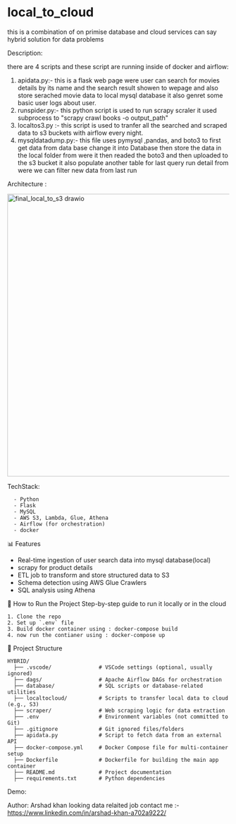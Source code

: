 # local_to_cloud
this is a combination of on primise database  and cloud  services can say hybrid solution for data  problems




Description:

there are 4 scripts and these script are running inside of docker and airflow:
1. apidata.py:- this is a flask web page were user can search for movies details by its name and the search result showen to wepage and also store serached movie data to local mysql database it also genret some basic user logs about user.
2. runspider.py:- this  python script is used to run scrapy scraler it used subprocess to "scrapy crawl books -o output_path"
3. localtos3.py :- this script is used to tranfer all the searched and scraped data to s3 buckets with airflow every night.
4. mysqldatadump.py:-  this file uses pymysql ,pandas, and boto3 to first get data from data base change it into Database then store the data in the local folder from were it then readed  the boto3 and then uploaded to the s3 bucket it also populate another table for last query run detail from were we can filter new data from last run 




Architecture :

<img width="911" height="641" alt="final_local_to_s3 drawio" src="https://github.com/user-attachments/assets/ae069cbd-476f-4708-bdbf-041c84b67cbf" />



TechStack:

      - Python
      - Flask
      - MySQL
      - AWS S3, Lambda, Glue, Athena
      - Airflow (for orchestration)
      - docker


📊 Features

- Real-time ingestion of user search data into mysql database(local)
- scrapy for product details
- ETL job to transform and store structured data to  S3
- Schema detection using AWS Glue Crawlers
- SQL analysis using Athena


🚀 How to Run the Project
Step-by-step guide to run it locally or in the cloud

    1. Clone the repo
    2. Set up `.env` file
    3. Build docker container using : docker-compose build
    4. now run the contianer using : docker-compose up

📂 Project Structure  

    HYBRID/
      ├── .vscode/               # VSCode settings (optional, usually ignored)
      ├── dags/                  # Apache Airflow DAGs for orchestration
      ├── database/              # SQL scripts or database-related utilities
      ├── localtocloud/          # Scripts to transfer local data to cloud (e.g., S3)
      ├── scraper/               # Web scraping logic for data extraction
      ├── .env                   # Environment variables (not committed to Git)
      ├── .gitignore             # Git ignored files/folders
      ├── apidata.py             # Script to fetch data from an external API
      ├── docker-compose.yml     # Docker Compose file for multi-container setup
      ├── Dockerfile             # Dockerfile for building the main app container
      ├── README.md              # Project documentation
      ├── requirements.txt       # Python dependencies


Demo:



 Author:
   Arshad khan looking data  relaited job  contact me :- https://www.linkedin.com/in/arshad-khan-a702a9222/
          



